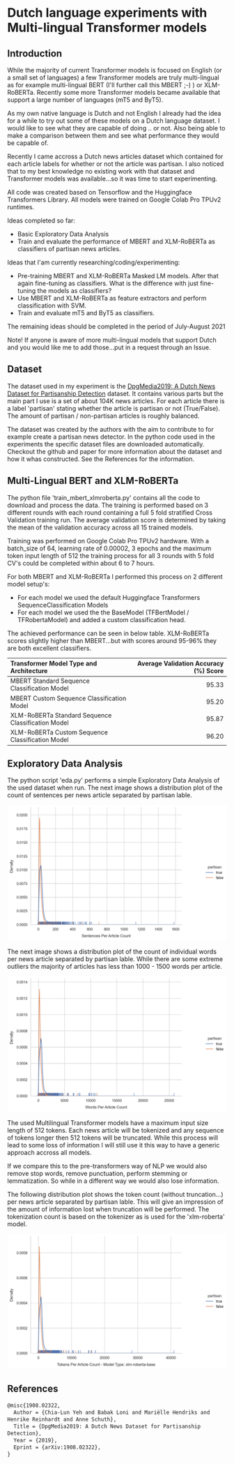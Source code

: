 # Dutch language experiments with Multi-lingual Transformer models

## Introduction

While the majority of current Transformer models is focused on English (or a small set of languages) a few Transformer models are truly multi-lingual as for example multi-lingual BERT (I'll further call this MBERT ;-) ) or XLM-RoBERTa. Recently some more Transformer models became available that support a large number of languages (mT5 and ByT5).

As my own native language is Dutch and not English I already had the idea for a while to try out some of these models on a Dutch language dataset. I would like to see what they are capable of doing .. or not. Also being able to make a comparison between them and see what performance they would be capable of.

Recently I came accross a Dutch news articles dataset which contained for each article labels for whether or not the article was partisan. I also noticed that to my best knowledge no existing work with that dataset and Transformer models was available...so it was time to start experimenting.

All code was created based on Tensorflow and the Huggingface Transformers Library. All models were trained on Google Colab Pro TPUv2 runtimes.

Ideas completed so far:
- Basic Exploratory Data Analysis
- Train and evaluate the performance of MBERT and XLM-RoBERTa as classifiers of partisan news articles.

Ideas that I'am currently researching/coding/experimenting:
- Pre-training MBERT and XLM-RoBERTa Masked LM models. After that again fine-tuning as classifiers. What is the difference with just fine-tuning the models as classifiers?
- Use MBERT and XLM-RoBERTa as feature extractors and perform classification with SVM.
- Train and evaluate mT5 and ByT5 as classifiers.

The remaining ideas should be completed in the period of July-August 2021

Note! If anyone is aware of more multi-lingual models that support Dutch and you would like me to add those...put in a request through an Issue.

## Dataset

The dataset used in my experiment is the [DpgMedia2019: A Dutch News Dataset for Partisanship Detection](https://github.com/dpgmedia/partisan-news2019) dataset.
It contains various parts but the main part I use is a set of about 104K news articles. For each article there is a label 'partisan' stating whether the article is partisan or not (True/False). The amount of partisan / non-partisan articles is roughly balanced.

The dataset was created by the authors with the aim to contribute to for example create a partisan news detector. In the python code used in the experiments the specific dataset files are downloaded automatically. Checkout the github and paper for more information about the dataset and how it whas constructed. See the References for the information.

## Multi-Lingual BERT and XLM-RoBERTa

The python file 'train_mbert_xlmroberta.py' contains all the code to download and process the data. The training is performed based on 3 different rounds with each round containing a full 5 fold stratified Cross Validation training run. The average validation score is determined by taking the mean of the validation accuracy across all 15 trained models.

Training was performed on Google Colab Pro TPUv2 hardware. With a batch_size of 64, learning rate of 0.00002, 3 epochs and the maximum token input length of 512 the training process for all 3 rounds with 5 fold CV's could be completed within about 6 to 7 hours.

For both MBERT and XLM-RoBERTa I performed this process on 2 different model setup's:
- For each model we used the default Huggingface Transformers SequenceClassification Models
- For each model we used the the BaseModel (TFBertModel / TFRobertaModel) and added a custom classification head.

The achieved performance can be seen in below table. XLM-RoBERTa scores slightly higher than MBERT...but with scores around 95-96% they are both excellent classifiers.

| Transformer Model Type and Architecture | Average Validation Accuracy (%) Score |
|:---------------|----------------:|
| MBERT Standard Sequence Classification Model | 95.33 |
| MBERT Custom Sequence Classification Model | 95.20 |
| XLM-RoBERTa Standard Sequence Classification Model | 95.87 |
| XLM-RoBERTa Custom Sequence Classification Model | 96.20  |

## Exploratory Data Analysis

The python script 'eda.py' performs a simple Exploratory Data Analysis of the used dataset when run. The next image shows a distribution plot of the count of sentences per news article separated by partisan lable.

![Distribution plot of sentences count per article](images/xlm-roberta-base_plot_text_sentences_count.png)

The next image shows a distribution plot of the count of individual words per news article separated by partisan lable. While there are some extreme outliers the majority of articles has less than 1000 - 1500 words per article.

![Distribution plot of individual word count per article](images/xlm-roberta-base_plot_text_words_count.png)

The used Multilingual Transformer models have a maximum input size length of 512 tokens. Each news article will be tokenized and any sequence of tokens longer then 512 tokens will be truncated. While this process will lead to some loss of information I will still use it this way to have a generic approach accross all models. 

If we compare this to the pre-transformers way of NLP we would also remove stop words, remove punctuation, perform stemming or lemmatization. So while in a different way we would also lose information. 

The following distribution plot shows the token count (without truncation...) per news article separated by partisan lable. This will give an impression of the amount of information lost when truncation will be performed. The tokenization count is based on the tokenizer as is used for the 'xlm-roberta' model.

![Distribution plot of token count per article](images/xlm-roberta-base_plot_text_token_count.png)

## References

```
@misc{1908.02322,
  Author = {Chia-Lun Yeh and Babak Loni and Mariëlle Hendriks and Henrike Reinhardt and Anne Schuth},
  Title = {DpgMedia2019: A Dutch News Dataset for Partisanship Detection},
  Year = {2019},
  Eprint = {arXiv:1908.02322},
}
```